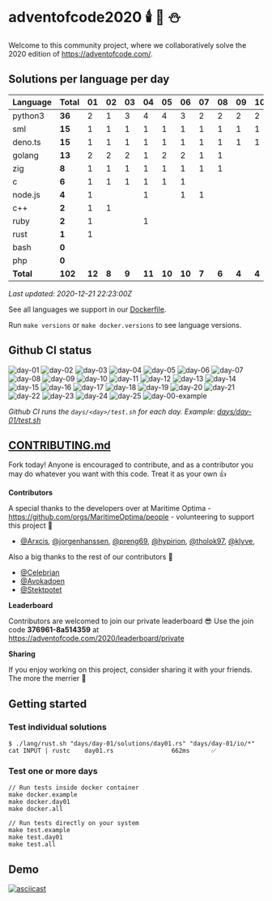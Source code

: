 # adventofcode2020 🕯️ 🎄 ⛄

Welcome to this community project, where we collaboratively solve the 2020 edition of https://adventofcode.com/.


## Solutions per language per day

| Language  | Total  | 01   |  02 |  03 |  04  |  05  | 06   | 07  | 08  | 09  | 10  | 11  | 12  | 13  | 14  | 15  | 16  | 17  | 18  | 19  | 20  | 21  | 22  | 23  | 24  | 25  |
|-----------|--------|------|-----|-----|------|------|------|-----|-----|-----|-----|-----|-----|-----|-----|-----|-----|-----|-----|-----|-----|-----|-----|-----|-----|-----|
| python3   | **36** |  2   |  1  |  3  |  4   |  4   |  3   | 2   | 2   | 2   | 2   | 1   | 1   | 1   | 1   | 1   | 1   | 1   | 1   | 1   | 1   | 1   |     |     |     |     |
| sml       | **15** |  1   |  1  |  1  |  1   |  1   |  1   | 1   | 1   | 1   | 1   | 1   | 1   | 1   | 1   | 1   |     |     |     |     |     |     |     |     |     |     |
| deno.ts   | **15** |  1   |  1  |  1  |  1   |  1   |  1   | 1   | 1   | 1   | 1   | 1   | 1   |     | 1   | 1   | 1   |     |     |     |     |     |     |     |     |     |
| golang    | **13** |  2   |  2  |  2  |  1   |  2   |  2   | 1   | 1   |     |     |     |     |     |     |     |     |     |     |     |     |     |     |     |     |     |
| zig       |  **8** |  1   |  1  |  1  |  1   |  1   |  1   |  1  |  1  |     |     |     |     |     |     |     |     |     |     |     |     |     |     |     |     |     |
| c         |  **6** |  1   |  1  |  1  |  1   |  1   |  1   |     |     |     |     |     |     |     |     |     |     |     |     |     |     |     |     |     |     |     |
| node.js   |  **4** |  1   |     |     |  1   |      |  1   | 1   |     |     |     |     |     |     |     |     |     |     |     |     |     |     |     |     |     |     |
| c++       |  **2** |  1   |  1  |     |      |      |      |     |     |     |     |     |     |     |     |     |     |     |     |     |     |     |     |     |     |     |
| ruby      |  **2** |  1   |     |     |  1   |      |      |     |     |     |     |     |     |     |     |     |     |     |     |     |     |     |     |     |     |     |
| rust      |  **1** |  1   |     |     |      |      |      |     |     |     |     |     |     |     |     |     |     |     |     |     |     |     |     |     |     |     |
| bash      |  **0** |      |     |     |      |      |      |     |     |     |     |     |     |     |     |     |     |     |     |     |     |     |     |     |     |     |
| php       |  **0** |      |     |     |      |      |      |     |     |     |     |     |     |     |     |     |     |     |     |     |     |     |     |     |     |     |
| **Total** | **102** |**12**|**8**|**9**|**11**|**10**|**10**|**7**|**6**|**4**|**4**|**3**|**3**|**2**|**3**|**3**|**2**|**1**|**1**|**1**|**1**|**1**|**0**|**0**|**0**|**0**|


*Last updated: 2020-12-21 22:23:00Z*

See all languages we support in our [Dockerfile](./Dockerfile).

Run `make versions` or `make docker.versions` to see language versions.


## Github CI status

![day-01](https://github.com/Arxcis/adventofcode2020/workflows/day-01/badge.svg)
![day-02](https://github.com/Arxcis/adventofcode2020/workflows/day-02/badge.svg)
![day-03](https://github.com/Arxcis/adventofcode2020/workflows/day-03/badge.svg)
![day-04](https://github.com/Arxcis/adventofcode2020/workflows/day-04/badge.svg)
![day-05](https://github.com/Arxcis/adventofcode2020/workflows/day-05/badge.svg)
![day-06](https://github.com/Arxcis/adventofcode2020/workflows/day-06/badge.svg)
![day-07](https://github.com/Arxcis/adventofcode2020/workflows/day-07/badge.svg)
![day-08](https://github.com/Arxcis/adventofcode2020/workflows/day-08/badge.svg)
![day-09](https://github.com/Arxcis/adventofcode2020/workflows/day-09/badge.svg)
![day-10](https://github.com/Arxcis/adventofcode2020/workflows/day-10/badge.svg)
![day-11](https://github.com/Arxcis/adventofcode2020/workflows/day-11/badge.svg)
![day-12](https://github.com/Arxcis/adventofcode2020/workflows/day-12/badge.svg)
![day-13](https://github.com/Arxcis/adventofcode2020/workflows/day-13/badge.svg)
![day-14](https://github.com/Arxcis/adventofcode2020/workflows/day-14/badge.svg)
![day-15](https://github.com/Arxcis/adventofcode2020/workflows/day-15/badge.svg)
![day-16](https://github.com/Arxcis/adventofcode2020/workflows/day-16/badge.svg)
![day-17](https://github.com/Arxcis/adventofcode2020/workflows/day-17/badge.svg)
![day-18](https://github.com/Arxcis/adventofcode2020/workflows/day-18/badge.svg)
![day-19](https://github.com/Arxcis/adventofcode2020/workflows/day-19/badge.svg)
![day-20](https://github.com/Arxcis/adventofcode2020/workflows/day-20/badge.svg)
![day-21](https://github.com/Arxcis/adventofcode2020/workflows/day-21/badge.svg)
![day-22](https://github.com/Arxcis/adventofcode2020/workflows/day-22/badge.svg)
![day-23](https://github.com/Arxcis/adventofcode2020/workflows/day-23/badge.svg)
![day-24](https://github.com/Arxcis/adventofcode2020/workflows/day-24/badge.svg)
![day-25](https://github.com/Arxcis/adventofcode2020/workflows/day-25/badge.svg)
![day-00-example](https://github.com/Arxcis/adventofcode2020/workflows/day-00-example/badge.svg)

*Github CI runs the `days/<day>/test.sh` for each day. Example: [days/day-01/test.sh](./days/day-01/test.sh)*


## [CONTRIBUTING.md](./CONTRIBUTING.md)

Fork today! Anyone is encouraged to contribute, and as a contributor you may do whatever you want with this code. Treat it as your own :+1:

**Contributors**

A special thanks to the developers over at Maritime Optima - https://github.com/orgs/MaritimeOptima/people - volunteering to support this project :pray:
- [@Arxcis](https://github.com/Arxcis), [@jorgenhanssen](https://github.com/jorgenhanssen), [@preng69](https://github.com/preng69), [@hypirion](https://github.com/hypirion), [@tholok97](https://github.com/tholok97), [@klyve](https://github.com/klyve),

Also a big thanks to the rest of our contributors :tada:
- [@Celebrian](https://github.com/Celebrian)
- [@Avokadoen](https://github.com/Avokadoen)
- [@Stektpotet](https://github.com/Stektpotet)

**Leaderboard**

Contributors are welcomed to join our private leaderboard :sunglasses: Use the join code **376961-8a514359** at https://adventofcode.com/2020/leaderboard/private

**Sharing**

If you enjoy working on this project, consider sharing it with your friends. The more the merrier :santa:

## Getting started

### Test individual solutions

```
$ ./lang/rust.sh "days/day-01/solutions/day01.rs" "days/day-01/io/*"
cat INPUT | rustc    day01.rs                662ms      ✅
```

### Test one or more days
```
// Run tests inside docker container
make docker.example
make docker.day01
make docker.all

// Run tests directly on your system
make test.example
make test.day01
make test.all
```

## Demo

[![asciicast](https://asciinema.org/a/fXkAUF4kqipQP2K4ICCbhoBbk.svg)](https://asciinema.org/a/fXkAUF4kqipQP2K4ICCbhoBbk)
